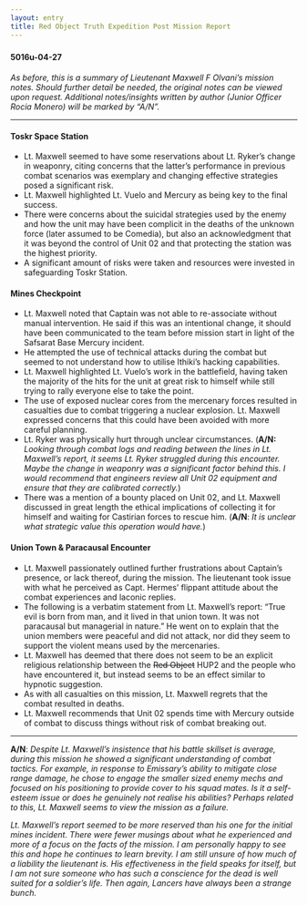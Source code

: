 ```yaml
---
layout: entry
title: Red Object Truth Expedition Post Mission Report
---
```


<div class="header-row">
    <h3></h3>
    <h4>5016<span class="small-text">u</span>-04-27</h4>
</div>

_As before, this is a summary of Lieutenant Maxwell F Olvani’s mission notes. Should further detail be needed, the original notes can be viewed upon request. Additional notes/insights written by author (Junior Officer Rocia Monero) will be marked by “A/N”._

<hr>

#### Toskr Space Station 
- Lt. Maxwell seemed to have some reservations about Lt. Ryker’s change in weaponry, citing concerns that the latter’s performance in previous combat scenarios was exemplary and changing effective strategies posed a significant risk. 
- Lt. Maxwell highlighted Lt. Vuelo and Mercury as being key to the final success.
- There were concerns about the suicidal strategies used by the enemy and how the unit may have been complicit in the deaths of the unknown force (later assumed to be Comedia), but also an acknowledgment that it was beyond the control of Unit 02 and that protecting the station was the highest priority. 
- A significant amount of risks were taken and resources were invested in safeguarding Toskr Station.

#### Mines Checkpoint
- Lt. Maxwell noted that Captain was not able to re-associate without manual intervention. He said if this was an intentional change, it should have been communicated to the team before mission start in light of the Safsarat Base Mercury incident.
- He attempted the use of technical attacks during the combat but seemed to not understand how to utilise Ithiki’s hacking capabilities. 
- Lt. Maxwell highlighted Lt. Vuelo’s work in the battlefield, having taken the majority of the hits for the unit at great risk to himself while still trying to rally everyone else to take the point. 
- The use of exposed nuclear cores from the mercenary forces resulted in casualties due to combat triggering a nuclear explosion. Lt. Maxwell expressed concerns that this could have been avoided with more careful planning. 
- Lt. Ryker was physically hurt through unclear circumstances. (**A/N:** _Looking through combat logs and reading between the lines in Lt. Maxwell’s report, it seems Lt. Ryker struggled during this encounter. Maybe the change in weaponry was a significant factor behind this. I would recommend that engineers review all Unit 02 equipment and ensure that they are calibrated correctly._)
- There was a mention of a bounty placed on Unit 02, and Lt. Maxwell discussed in great length the ethical implications of collecting it for himself and waiting for Castirian forces to rescue him. (**A/N**: _It is unclear what strategic value this operation would have._)

#### Union Town & Paracausal Encounter
- Lt. Maxwell passionately outlined further frustrations about Captain’s presence, or lack thereof, during the mission. The lieutenant took issue with what he perceived as Capt. Hermes’ flippant attitude about the combat experiences and laconic replies. 
- The following is a verbatim statement from Lt. Maxwell’s report: “True evil is born from man, and it lived in that union town. It was not paracausal but managerial in nature.”  He went on to explain that the union members were peaceful and did not attack, nor did they seem to support the violent means used by the mercenaries. 
- Lt. Maxwell has deemed that there does not seem to be an explicit religious relationship between the ~~Red Object~~ HUP2 and the people who have encountered it, but instead seems to be an effect similar to hypnotic suggestion. 
- As with all casualties on this mission, Lt. Maxwell regrets that the combat resulted in deaths. 
- Lt. Maxwell recommends that Unit 02 spends time with Mercury outside of combat to discuss things without risk of combat breaking out.  

<hr>

**A/N**: _Despite Lt. Maxwell’s insistence that his battle skillset is average, during this mission he showed a significant understanding of combat tactics. For example, in response to Emissary’s ability to mitigate close range damage, he chose to engage the smaller sized enemy mechs and focused on his positioning to provide cover to his squad mates. Is it a self-esteem issue or does he genuinely not realise his abilities? Perhaps related to this, Lt. Maxwell seems to view the mission as a failure._

_Lt. Maxwell’s report seemed to be more reserved than his one for the initial mines incident. There were fewer musings about what he experienced and more of a focus on the facts of the mission. I am personally happy to see this and hope he continues to learn brevity. I am still unsure of how much of a liability the lieutenant is. His effectiveness in the field speaks for itself, but I am not sure someone who has such a conscience for the dead is well suited for a soldier’s life. Then again, Lancers have always been a strange bunch._